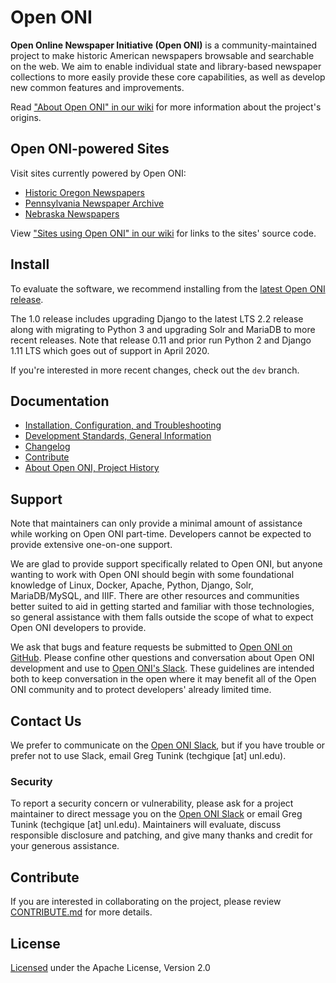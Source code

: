 # Open ONI
**Open Online Newspaper Initiative (Open ONI)** is a community-maintained
project to make historic American newspapers browsable and searchable on the
web. We aim to enable individual state and library-based newspaper collections
to more easily provide these core capabilities, as well as develop new common
features and improvements.

Read ["About Open ONI" in our
wiki](https://github.com/open-oni/open-oni/wiki/About-Open-ONI) for more
information about the project's origins.

## Open ONI-powered Sites
Visit sites currently powered by Open ONI:

- [Historic Oregon Newspapers](https://oregonnews.uoregon.edu/)
- [Pennsylvania Newspaper Archive](http://panewsarchive.psu.edu/)
- [Nebraska Newspapers](https://nebnewspapers.unl.edu/)

View ["Sites using Open ONI" in our
wiki](https://github.com/open-oni/open-oni/wiki/Sites-Using-Open-ONI) for links
to the sites' source code.

## Install
To evaluate the software, we recommend installing from the [latest Open ONI
release](https://github.com/open-oni/open-oni/releases/latest).

The 1.0 release includes upgrading Django to the latest LTS 2.2 release along
with migrating to Python 3 and upgrading Solr and MariaDB to more recent
releases. Note that release 0.11 and prior run Python 2 and Django 1.11 LTS which goes out of support in April 2020.

If you're interested in more recent changes, check out the `dev` branch.

## Documentation
- [Installation, Configuration, and Troubleshooting](https://github.com/open-oni/open-oni/tree/master/docs)
- [Development Standards, General Information](https://github.com/open-oni/open-oni/wiki)
- [Changelog](/CHANGELOG.md)
- [Contribute](https://github.com/open-oni/open-oni/CONTRIBUTING.md)
- [About Open ONI, Project History](https://open-oni.github.io/)

## Support
Note that maintainers can only provide a minimal amount of assistance while
working on Open ONI part-time. Developers cannot be expected to provide
extensive one-on-one support.

We are glad to provide support specifically related to Open ONI, but anyone
wanting to work with Open ONI should begin with some foundational knowledge of
Linux, Docker, Apache, Python, Django, Solr, MariaDB/MySQL, and IIIF. There are
other resources and communities better suited to aid in getting started and
familiar with those technologies, so general assistance with them falls outside
the scope of what to expect Open ONI developers to provide.

We ask that bugs and feature requests be submitted to [Open ONI on
GitHub](https://github.com/open-oni/open-oni/issues). Please confine other
questions and conversation about Open ONI development and use to [Open ONI's
Slack](http://bit.ly/openoni-slack-signup). These guidelines are intended both
to keep conversation in the open where it may benefit all of the Open ONI
community and to protect developers' already limited time.

## Contact Us
We prefer to communicate on the [Open ONI
Slack](http://bit.ly/openoni-slack-signup), but if you have trouble or prefer
not to use Slack, email Greg Tunink (techgique [at] unl.edu).

### Security
To report a security concern or vulnerability, please ask for a project
maintainer to direct message you on the [Open ONI
Slack](http://bit.ly/openoni-slack-signup) or email Greg Tunink
(techgique [at] unl.edu). Maintainers will evaluate, discuss responsible
disclosure and patching, and give many thanks and credit for your generous
assistance.

## Contribute
If you are interested in collaborating on the project, please review
[CONTRIBUTE.md](https://github.com/open-oni/open-oni/CONTRIBUTING.md)
for more details.

## License
[Licensed](https://github.com/open-oni/open-oni/blob/master/LICENSE) under the
Apache License, Version 2.0
